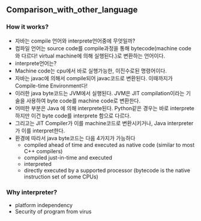 ## Comparison_with_other_language

### How it works?
- 자바는 compile 언어와 interprete언어중에 무엇일까?
- 컴파일 언어는 source code를 compile과정을 통해 bytecode(machine code와 다르다! virtual machine에 의해 실행된다.)로 변환하는 언어이다.
- interprete언어는?
- Machine code는 cpu에서 바로 실행가능한, 이진수로된 명령어이다.
- 자바는 javac에 의해서 compile되어 javac코드로 변환된다. 이때까지가 Compile-time Environment다! 
- 이러한 java byte코드는 JVM에서 실행된다. JVM은 JIT compilation이라는 기술을 사용하여 byte code를 machine code로 변환한다.
- 어떠한 부분은 Java 에 의해 interprete된다. Python같은 경우는 바로 interprete하지만 이건 byte code를 interprete 함으로 다르다.
- 그리고는 JIT Compiler가 이를 machine코드로 변환시키거나, Java interpreter가 이를 interpret한다. 
- 환경에 따라서 java byte코드는 다음 4가지가 가능하다
  - compiled ahead of time and executed as native code (similar to most C++ compilers)
  - compiled just-in-time and executed
  - interpreted
  - directly executed by a supported processor (bytecode is the native instruction set of some CPUs)
### Why interpreter?
- platform independency
- Security of program from virus
